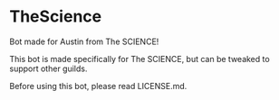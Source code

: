 # TheScience
Bot made for Austin from The SCIENCE!

This bot is made specifically for The SCIENCE, but can be tweaked to support other guilds.

Before using this bot, please read LICENSE.md.
